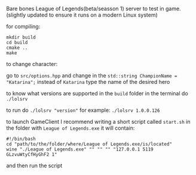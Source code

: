 Bare bones League of Legends(beta/seasson 1) server to test in game.  (slightly updated to ensure it runs on a modern Linux system)


for compiling:
```
mkdir build
cd build
cmake ..
make
```

to change character:

go to ```src/options.hpp``` and change in the ```std::string ChampionName = "Katarina";``` instead of ```Katarina``` type the name of the desired hero


to know what versions are supported in the ```build``` folder in the terminal do ```./lolsrv```

to run do ```./lolsrv "version"```
for example: ```./lolsrv 1.0.0.126```

to launch GameClient I recommend writing a short script called ```start.sh``` in the folder with ```League of Legends.exe```
it will contain:
```
#!/bin/bash
cd "path/to/the/folder/where/League of Legends.exe/is/located"
wine "./League of Legends.exe" "" "" "" "127.0.0.1 5119 GLzvuWtyCfHyGhF2 1"
```

and then run the script

